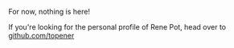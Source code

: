 For now, nothing is here! 

If you're looking for the personal profile of Rene Pot, head over to [github.com/topener](https://github.com/topener)
